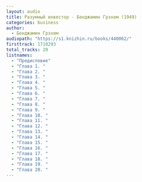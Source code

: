 ```yaml
---
layout: audio
title: Разумный инвестор - Бенджамин Грэхем (1949)
categories: business
author:
  - Бенджамин Грэхем
audiopath: "https://s1.knizhin.ru/books/440062/"
firsttrack: 1710293
total_tracks: 20
listnames: 
  - "Предисловие"
  - "Глава 1. "
  - "Глава 2. "
  - "Глава 3. "
  - "Глава 4. "
  - "Глава 5. "
  - "Глава 6. "
  - "Глава 7. "
  - "Глава 8. "
  - "Глава 9. "
  - "Глава 10. "
  - "Глава 11. "
  - "Глава 12. "
  - "Глава 13. "
  - "Глава 14. "
  - "Глава 15. "
  - "Глава 16. "
  - "Глава 17. "
  - "Глава 18. "
  - "Глава 19. "
  - "Глава 20. "
---
```


